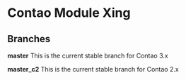 Contao Module Xing
==================

## Branches

**master** This is the current stable branch for Contao 3.x

**master_c2** This is the current stable branch for Contao 2.x
